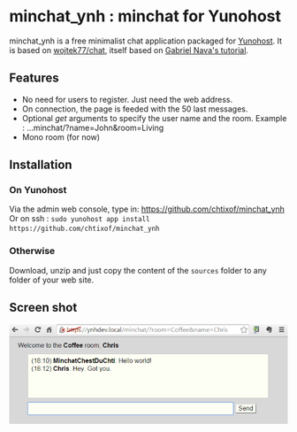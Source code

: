 # minchat_ynh : minchat for Yunohost

minchat_ynh is a free minimalist chat application packaged for [Yunohost](https://yunohost.org).
It is based on [wojtek77/chat](https://github.com/wojtek77/chat), itself based on [Gabriel Nava's tutorial](http://code.tutsplus.com/tutorials/how-to-create-a-simple-web-based-chat-application--net-5931).

## Features

- No need for users to register. Just need the web address.
- On connection, the page is feeded with the 50 last messages.
- Optional *get* arguments to specify the user name and the room. Example : ...minchat/?name=John&room=Living
- Mono room (for now)

## Installation
### On Yunohost
Via the admin web console, type in: <https://github.com/chtixof/minchat_ynh>  
Or on ssh : `sudo yunohost app install https://github.com/chtixof/minchat_ynh`
### Otherwise
Download, unzip and just copy the content of the `sources` folder to any folder of your web site.
## Screen shot
![screenshot](https://raw.githubusercontent.com/chtixof/databank/master/minchat_ynh/minchat_ynh_screenshot01.gif)